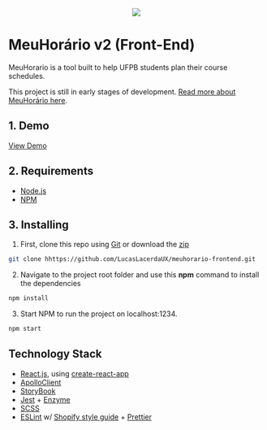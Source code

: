 <p align="center">
<img src="http://lacerda.design/img/projects/cover-meuhorario2.png"/>
</p>

# MeuHorário v2 (Front-End)

MeuHorario is a tool built to help UFPB students plan their course schedules.

This project is still in early stages of development. [Read more about MeuHorário here](http://lacerda.design/meuhorario2.html).

## 1. <a name='Demo'></a> Demo

[View Demo](https://lucaslacerdaux.github.io/meuhorario-frontend/)

## 2. <a name='Requirements'></a> Requirements

- [Node.js](https://nodejs.org/en/)
- [NPM](https://www.npmjs.com/)

## 3. <a name='Installing'></a> Installing

1. First, clone this repo using [Git](https://git-scm.com/) or download the [zip](https://github.com/LucasLacerdaUX/meuhorario-frontend/archive/master.zip)

```bash
git clone hhttps://github.com/LucasLacerdaUX/meuhorario-frontend.git
```

2. Navigate to the project root folder and use this **npm** command to install the dependencies

```bash
npm install
```

3. Start NPM to run the project on localhost:1234.

```bash
npm start
```

## Technology Stack

- [React.js](https://reactjs.org), using [create-react-app](https://facebook.github.io/create-react-app)
- [ApolloClient](https://www.apollographql.com/docs/react/)
- [StoryBook](https://storybook.js.org)
- [Jest](https://jestjs.io/) + [Enzyme](https://airbnb.io/enzyme/)
- [SCSS](https://sass-lang.com/)
- [ESLint](https://eslint.org/) w/ [Shopify style guide](https://www.npmjs.com/package/eslint-plugin-shopify) + [Prettier](https://github.com/prettier/prettier)
